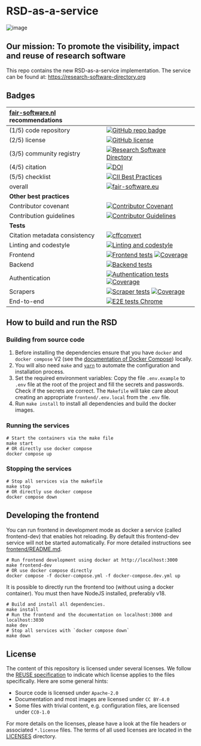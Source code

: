 <!--
SPDX-FileCopyrightText: 2021 - 2022 Dusan Mijatovic (dv4all)
SPDX-FileCopyrightText: 2021 - 2022 Jason Maassen (Netherlands eScience Center) <j.maassen@esciencecenter.nl>
SPDX-FileCopyrightText: 2021 - 2022 dv4all
SPDX-FileCopyrightText: 2021 - 2024 Ewan Cahen (Netherlands eScience Center) <e.cahen@esciencecenter.nl>
SPDX-FileCopyrightText: 2021 - 2024 Netherlands eScience Center
SPDX-FileCopyrightText: 2021 Jesús García Gonzalez (Netherlands eScience Center) <j.g.gonzalez@esciencecenter.nl>
SPDX-FileCopyrightText: 2022 - 2024 Christian Meeßen (GFZ) <christian.meessen@gfz-potsdam.de>
SPDX-FileCopyrightText: 2022 - 2024 Helmholtz Centre Potsdam - GFZ German Research Centre for Geosciences

SPDX-License-Identifier: CC-BY-4.0
-->

# RSD-as-a-service

![image](https://user-images.githubusercontent.com/4195550/136156498-736f915f-7623-43d2-8678-f30b06563a38.png)

## Our mission: To promote the visibility, impact and reuse of research software

This repo contains the new RSD-as-a-service implementation. The service can be found at: https://research-software-directory.org

## Badges

| [fair-software.nl](https://fair-software.nl/) recommendations | |
| :-- | :--  |
| (1/5) code repository              | [![GitHub repo badge](https://img.shields.io/badge/github-repo-000.svg?logo=github&labelColor=gray&color=blue)](https://github.com/research-software-directory/RSD-as-a-service) |
| (2/5) license                      | [![GitHub license](https://img.shields.io/badge/license-Apache--2.0%20-blue.svg)](https://github.com/research-software-directory/RSD-as-a-service/blob/main/LICENSE) |
| (3/5) community registry           | [![Research Software Directory](https://img.shields.io/badge/rsd-RSD--as--a--service-00a3e3.svg)](https://research-software-directory.org/software/rsd-ng) |
| (4/5) citation                     | [![DOI](https://zenodo.org/badge/413814951.svg)](https://zenodo.org/badge/latestdoi/413814951) |
| (5/5) checklist                    | [![CII Best Practices](https://bestpractices.coreinfrastructure.org/projects/6336/badge)](https://bestpractices.coreinfrastructure.org/projects/6336) |
| overall                            | [![fair-software.eu](https://img.shields.io/badge/fair--software.eu-%E2%97%8F%20%20%E2%97%8B%20%20%E2%97%8F%20%20%E2%97%8F%20%20%E2%97%8F-yellow)](https://fair-software.eu) |
| **Other best practices**           | &nbsp; |
| Contributor covenant               | [![Contributor Covenant](https://img.shields.io/badge/Contributor%20Covenant-2.1-4baaaa.svg)](CODE_OF_CONDUCT.md) |
| Contribution guidelines             | [![Contributor Guidelines](https://img.shields.io/badge/Contributor%20Covenant-2.1-4baaaa.svg)](CONTRIBUTING.md) |
| **Tests**                          | &nbsp; |
| Citation metadata consistency      | [![cffconvert](https://github.com/research-software-directory/RSD-as-a-service/actions/workflows/cff_validate.yml/badge.svg)](https://github.com/nlesc/python-template/actions/workflows/cffconvert.yml) | 
| Linting and codestyle              | [![Linting and codestyle](https://github.com/research-software-directory/RSD-as-a-service/actions/workflows/prettier-check-frontend.yml/badge.svg)](https://github.com/research-software-directory/RSD-as-a-service/actions/workflows/prettier-check-frontend.yml) |
| Frontend                           | [![Frontend tests](https://github.com/research-software-directory/RSD-as-a-service/actions/workflows/frontend_tests.yml/badge.svg)](https://github.com/research-software-directory/RSD-as-a-service/actions/workflows/frontend_tests.yml) [![Coverage](https://sonarcloud.io/api/project_badges/measure?project=rsd-frontend&metric=coverage)](https://sonarcloud.io/summary/overall?id=rsd-frontend) | 
| Backend                            | [![Backend tests](https://github.com/research-software-directory/RSD-as-a-service/actions/workflows/backend_tests.yml/badge.svg)](https://github.com/research-software-directory/RSD-as-a-service/actions/workflows/backend_tests.yml) |
| Authentication                     | [![Authentication tests](https://github.com/research-software-directory/RSD-as-a-service/actions/workflows/authentication_tests.yml/badge.svg)](https://github.com/research-software-directory/RSD-as-a-service/actions/workflows/authentication_tests.yml) [![Coverage](https://sonarcloud.io/api/project_badges/measure?project=nl.research-software%3Aauthentication&metric=coverage)](https://sonarcloud.io/summary/overall?id=nl.research-software%3Aauthentication) | 
| Scrapers                           | [![Scraper tests](https://github.com/research-software-directory/RSD-as-a-service/actions/workflows/scrapers_tests.yml/badge.svg)](https://github.com/research-software-directory/RSD-as-a-service/actions/workflows/scrapers_tests.yml) [![Coverage](https://sonarcloud.io/api/project_badges/measure?project=nl.research-software%3Ascrapers&metric=coverage)](https://sonarcloud.io/summary/overall?id=nl.research-software%3Ascrapers) | 
| End-to-end                         | [![E2E tests Chrome](https://github.com/research-software-directory/RSD-as-a-service/actions/workflows/e2e_tests_chrome.yml/badge.svg)](https://github.com/research-software-directory/RSD-as-a-service/actions/workflows/e2e_tests_chrome.yml) |

## How to build and run the RSD

### Building from source code

1. Before installing the dependencies ensure that you have `docker` and `docker compose` V2 (see the [documentation of Docker Compose](https://docs.docker.com/compose/compose-v2/)) locally.
2. You will also need `make` and [`yarn`](https://yarnpkg.com) to automate the configuration and installation process.
3. Set the required environment variables:
   Copy the file `.env.example` to `.env` file at the root of the project
   and fill the secrets and passwords. Check if the secrets are correct.
   The `Makefile` will take care about creating an appropriate `frontend/.env.local`
   from the `.env` file.
4. Run `make install` to install all dependencies and build the docker images.

### Running the services

```
# Start the containers via the make file
make start
# OR directly use docker compose
docker compose up
```

### Stopping the services

```
# Stop all services via the makefile
make stop
# OR directly use docker compose
docker compose down
```

## Developing the frontend

You can run frontend in development mode as docker a service (called frontend-dev) that enables hot reloading. By default this frontend-dev service will not be started automatically. For more detailed instructions see [frontend/README.md](frontend/README.md).

```
# Run frontend development using docker at http://localhost:3000
make frontend-dev
# OR use docker compose directly
docker compose -f docker-compose.yml -f docker-compose.dev.yml up 
```

It is possible to directly run the frontend too (without using a docker container). You must then have NodeJS installed, preferably v18.

```
# Build and install all dependencies.
make install
# Run the frontend and the documentation on localhost:3000 and localhost:3030
make dev
# Stop all services with `docker compose down`
make down
```

## License

The content of this repository is licensed under several licenses. We follow the [REUSE specification](https://reuse.software/) to indicate which license applies to the files specifically. Here are some general hints:

- Source code is licensed under `Apache-2.0`
- Documentation and most images are licensed under `CC BY-4.0`
- Some files with trivial content, e.g. configuration files, are licensed under `CC0-1.0`

For more details on the licenses, please have a look at the file headers or associated `*.license` files. The terms of all used licenses are located in the [LICENSES](./LICENSES/) directory.
